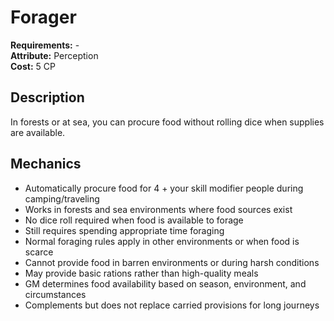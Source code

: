 # Forager

**Requirements:** -  
**Attribute:** Perception  
**Cost:** 5 CP  

## Description
In forests or at sea, you can procure food without rolling dice when supplies are available.

## Mechanics
- Automatically procure food for 4 + your skill modifier people during camping/traveling
- Works in forests and sea environments where food sources exist
- No dice roll required when food is available to forage
- Still requires spending appropriate time foraging
- Normal foraging rules apply in other environments or when food is scarce
- Cannot provide food in barren environments or during harsh conditions
- May provide basic rations rather than high-quality meals
- GM determines food availability based on season, environment, and circumstances
- Complements but does not replace carried provisions for long journeys